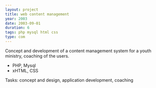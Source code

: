 ```yaml
---
layout: project
title: web content management
year: 2003
date: 2003-09-01
duration: 6
tags: php mysql html css
type: com
---
```


Concept and development of a content management system for a youth ministry, coaching of the users.

- PHP, Mysql
- xHTML, CSS

Tasks: concept and design, application development, coaching
